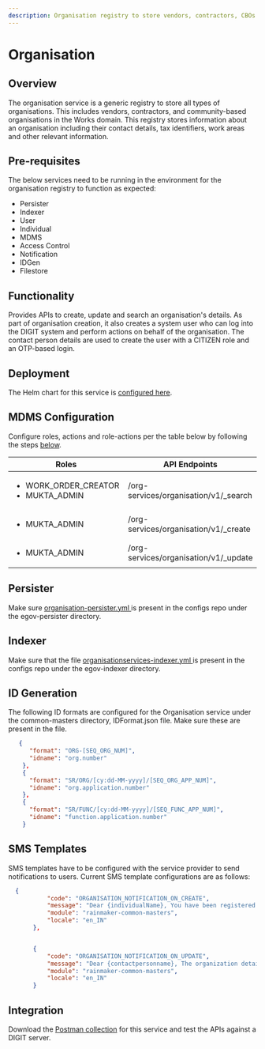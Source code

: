 ```yaml
---
description: Organisation registry to store vendors, contractors, CBOs and other org types.
---
```


# Organisation

## Overview

The organisation service is a generic registry to store all types of organisations. This includes vendors, contractors, and community-based organisations in the Works domain. This registry stores information about an organisation including their contact details, tax identifiers, work areas and other relevant information.

## Pre-requisites

The below services need to be running in the environment for the organisation registry to function as expected:

* Persister
* Indexer
* User
* Individual
* MDMS
* Access Control
* Notification
* IDGen
* Filestore

## Functionality

Provides APIs to create, update and search an organisation's details. As part of organisation creation, it also creates a system user who can log into the DIGIT system and perform actions on behalf of the organisation. The contact person details are used to create the user with a CITIZEN role and an OTP-based login.

## Deployment

The Helm chart for this service is [configured here](https://github.com/egovernments/DIGIT-DevOps/tree/digit-works/deploy-as-code/helm/charts/digit-works/backend/organisation).&#x20;

## MDMS Configuration

Configure roles, actions and role-actions per the table below by following the steps [below](./#mdms-role-action-configuration).&#x20;

<table><thead><tr><th width="317">Roles</th><th>API Endpoints</th></tr></thead><tbody><tr><td><ul><li>WORK_ORDER_CREATOR</li><li>MUKTA_ADMIN</li></ul></td><td>/org-services/organisation/v1/_search</td></tr><tr><td><ul><li>MUKTA_ADMIN</li></ul></td><td>/org-services/organisation/v1/_create</td></tr><tr><td><ul><li>MUKTA_ADMIN</li></ul></td><td>/org-services/organisation/v1/_update</td></tr></tbody></table>

## Persister

Make sure [organisation-persister.yml ](https://github.com/egovernments/works-configs/blob/DEV/egov-persister/organisation-persister.yml)is present in the configs repo under the egov-persister directory.&#x20;

## Indexer

Make sure that the file [organisationservices-indexer.yml ](https://github.com/egovernments/works-configs/tree/DEV/egov-indexer)is present in the configs repo under the egov-indexer directory.

## ID Generation&#x20;

The following ID formats are configured for the Organisation service under the common-masters directory, IDFormat.json file. Make sure these are present in the file.

```json
   {
      "format": "ORG-[SEQ_ORG_NUM]",
      "idname": "org.number"
    },
    {
      "format": "SR/ORG/[cy:dd-MM-yyyy]/[SEQ_ORG_APP_NUM]",
      "idname": "org.application.number"
    },
    {
      "format": "SR/FUNC/[cy:dd-MM-yyyy]/[SEQ_FUNC_APP_NUM]",
      "idname": "function.application.number"
    }
```

## SMS Templates

SMS templates have to be configured with the service provider to send notifications to users. Current SMS template configurations are as follows:

```json
  {
           "code": "ORGANISATION_NOTIFICATION_ON_CREATE",
           "message": "Dear {individualName}, You have been registered as the contact person of {organisationName} on MuktaSoft, Organisation ID {ID}. To login please click on {cbo_portal_url}. Contact Mukta Coordinator for more details.",
           "module": "rainmaker-common-masters",
           "locale": "en_IN"
       },


       {
           "code": "ORGANISATION_NOTIFICATION_ON_UPDATE",
           "message": "Dear {contactpersonname}, The organization details has been updated on your request. Please contact the MUKTA Coordinator if you have not made this request. To login please click on {cbo_portal_url}.",
           "module": "rainmaker-common-masters",
           "locale": "en_IN"
       }

```

## Integration

Download the [Postman collection](https://github.com/egovernments/DIGIT-Works/blob/develop/backend/organisation/docs/Organisation%20Registry%20-%20Test%20Scripts.postman\_collection.json) for this service and test the APIs against a DIGIT server.

